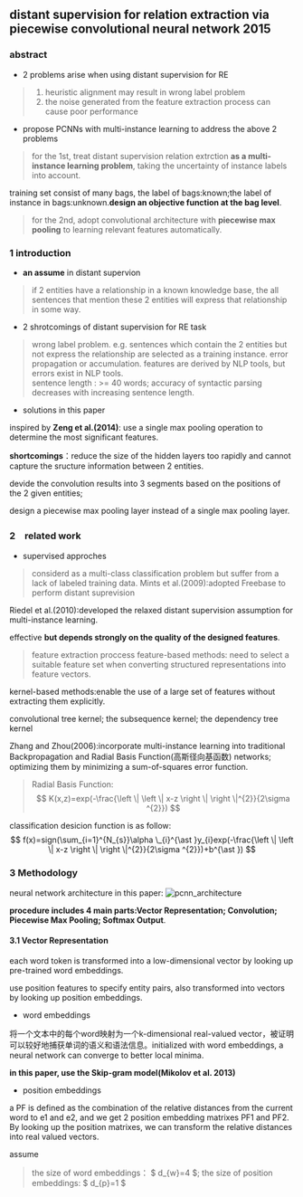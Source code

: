 ## distant supervision for relation extraction via piecewise convolutional neural network 2015
### abstract
+ 2 problems arise when using distant supervision for RE
> 1. heuristic alignment may result in wrong label problem
> 2. the noise generated from the feature extraction process can cause poor performance
+ propose PCNNs with multi-instance learning to address the above 2 problems
> for the 1st, treat distant supervision relation extrction **as a multi-instance learning problem**, taking the uncertainty of instance labels into account.

training set consist of many bags, the label of bags:known;the label of instance in bags:unknown.**design an objective function at the bag level**.

> for the 2nd, adopt convolutional architecture with **piecewise max pooling** to learning relevant features automatically.
### 1 introduction
+ **an assume** in distant supervion
> if 2 entities have a relationship in a known knowledge base, the all sentences that mention these 2 entities will express that relationship in some way.
+ 2 shrotcomings of distant supervision for RE task 
> wrong label problem. e.g. sentences which contain the 2 entities but not express the relationship are selected as a training instance.
> error propagation or accumulation. features are derived by NLP tools, but errors exist in NLP tools.<br>
  sentence length : >= 40 words; accuracy of syntactic parsing decreases with increasing sentence length.
 + solutions in this paper
 
 inspired by **Zeng et al.(2014)**: use a single max pooling operation to determine the most significant features.
 
 **shortcomings**：reduce the size of the hidden layers too rapidly and cannot capture the sructure information between 2 entities.
 
 devide the convolution results into 3 segments based on the positions of the 2 given entities; 
 
 design a piecewise max pooling layer instead of a single max pooling layer.
 
 ### 2　related work
 + supervised approches
 > considerd as a multi-class classification problem but suffer from a lack of labeled training data.
 Mints et al.(2009):adopted Freebase to perform distant suprevision
 
 Riedel et al.(2010):developed the relaxed distant supervision assumption for multi-instance learning.
 
 effective **but depends strongly on the quality of the designed features**.
 > feature extraction proccess
feature-based methods: need to select a suitable feature set when converting structured representations into feature vectors.

kernel-based methods:enable the use of a large set of features without extracting them explicitly.

convolutional tree kernel; the subsequence kernel; the dependency tree kernel

Zhang and Zhou(2006):incorporate multi-instance learning into traditional Backpropagation and Radial Basis Function(高斯径向基函数) networks; optimizing them by minimizing a sum-of-squares error function.
> Radial Basis Function:
$$ K(x,z)=exp(-\frac{\left \| \left \| x-z \right \| \right \|^{2}}{2\sigma ^{2}}) $$

classification desicion function is as follow:
$$ f(x)=sign(\sum_{i=1}^{N_{s}}\alpha \_{i}^{\ast }y_{i}exp(-\frac{\left \| \left \| x-z \right \| \right \|^{2}}{2\sigma ^{2}})+b^{\ast }) $$

### 3 Methodology
neural network architecture in this paper:
![pcnn_architecture]()

**procedure includes 4 main parts:Vector Representation; Convolution; Piecewise Max Pooling; Softmax Output**.
#### 3.1 Vector Representation
each word token is transformed into a low-dimensional vector by looking up pre-trained word embeddings.

use position features to specify entity pairs, also transformed into vectors by looking up position embeddings.
+ word embeddings

将一个文本中的每个word映射为一个k-dimensional real-valued vector，被证明可以较好地捕获单词的语义和语法信息。initialized with word embeddings, a neural network can converge to better local minima.

**in this paper, use the Skip-gram model(Mikolov et al. 2013)**
+ position embeddings

a PF is defined as the combination of the relative distances from the current word to e1 and e2, and we get 2 position embedding matrixes PF1 and PF2. By looking up the position matrixes, we can transform the relative distances into real valued vectors. 

assume
> the size of word embeddings： $ d_{w}=4 $;
> the size of position embeddings: $ d_{p}=1 $



